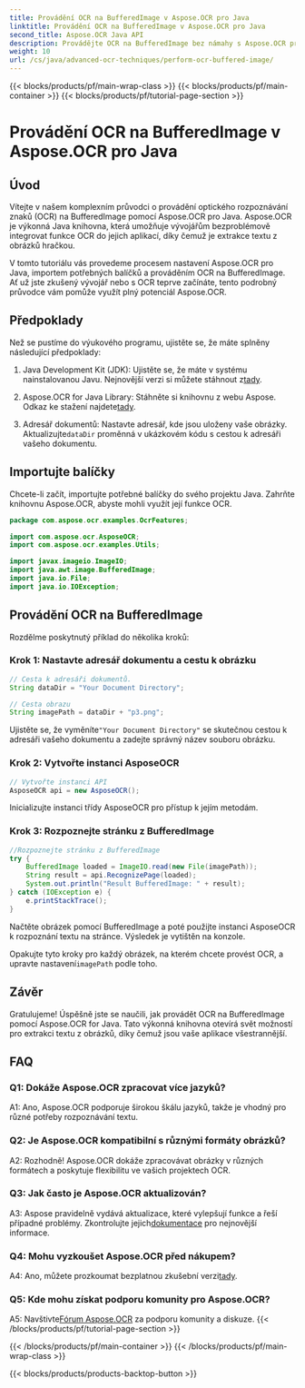 ```yaml
---
title: Provádění OCR na BufferedImage v Aspose.OCR pro Java
linktitle: Provádění OCR na BufferedImage v Aspose.OCR pro Java
second_title: Aspose.OCR Java API
description: Provádějte OCR na BufferedImage bez námahy s Aspose.OCR pro Java. Bezproblémově extrahujte text z obrázků. Stáhněte si nyní pro všestranné rozpoznávání textu.
weight: 10
url: /cs/java/advanced-ocr-techniques/perform-ocr-buffered-image/
---
```


{{< blocks/products/pf/main-wrap-class >}}
{{< blocks/products/pf/main-container >}}
{{< blocks/products/pf/tutorial-page-section >}}

# Provádění OCR na BufferedImage v Aspose.OCR pro Java

## Úvod

Vítejte v našem komplexním průvodci o provádění optického rozpoznávání znaků (OCR) na BufferedImage pomocí Aspose.OCR pro Java. Aspose.OCR je výkonná Java knihovna, která umožňuje vývojářům bezproblémově integrovat funkce OCR do jejich aplikací, díky čemuž je extrakce textu z obrázků hračkou.

V tomto tutoriálu vás provedeme procesem nastavení Aspose.OCR pro Java, importem potřebných balíčků a prováděním OCR na BufferedImage. Ať už jste zkušený vývojář nebo s OCR teprve začínáte, tento podrobný průvodce vám pomůže využít plný potenciál Aspose.OCR.

## Předpoklady

Než se pustíme do výukového programu, ujistěte se, že máte splněny následující předpoklady:

1.  Java Development Kit (JDK): Ujistěte se, že máte v systému nainstalovanou Javu. Nejnovější verzi si můžete stáhnout z[tady](https://www.oracle.com/java/technologies/javase-downloads.html).

2.  Aspose.OCR for Java Library: Stáhněte si knihovnu z webu Aspose. Odkaz ke stažení najdete[tady](https://releases.aspose.com/ocr/java/).

3.  Adresář dokumentů: Nastavte adresář, kde jsou uloženy vaše obrázky. Aktualizujte`dataDir` proměnná v ukázkovém kódu s cestou k adresáři vašeho dokumentu.

## Importujte balíčky

Chcete-li začít, importujte potřebné balíčky do svého projektu Java. Zahrňte knihovnu Aspose.OCR, abyste mohli využít její funkce OCR.

```java
package com.aspose.ocr.examples.OcrFeatures;

import com.aspose.ocr.AsposeOCR;
import com.aspose.ocr.examples.Utils;

import javax.imageio.ImageIO;
import java.awt.image.BufferedImage;
import java.io.File;
import java.io.IOException;
```

## Provádění OCR na BufferedImage

Rozdělme poskytnutý příklad do několika kroků:

### Krok 1: Nastavte adresář dokumentu a cestu k obrázku

```java
// Cesta k adresáři dokumentů.
String dataDir = "Your Document Directory";

// Cesta obrazu
String imagePath = dataDir + "p3.png";
```

 Ujistěte se, že vyměníte`"Your Document Directory"` se skutečnou cestou k adresáři vašeho dokumentu a zadejte správný název souboru obrázku.

### Krok 2: Vytvořte instanci AsposeOCR

```java
// Vytvořte instanci API
AsposeOCR api = new AsposeOCR();
```

Inicializujte instanci třídy AsposeOCR pro přístup k jejím metodám.

### Krok 3: Rozpoznejte stránku z BufferedImage

```java
//Rozpoznejte stránku z BufferedImage
try {
    BufferedImage loaded = ImageIO.read(new File(imagePath));
    String result = api.RecognizePage(loaded);
    System.out.println("Result BufferedImage: " + result);
} catch (IOException e) {
    e.printStackTrace();
}
```

Načtěte obrázek pomocí BufferedImage a poté použijte instanci AsposeOCR k rozpoznání textu na stránce. Výsledek je vytištěn na konzole.

 Opakujte tyto kroky pro každý obrázek, na kterém chcete provést OCR, a upravte nastavení`imagePath` podle toho.

## Závěr

Gratulujeme! Úspěšně jste se naučili, jak provádět OCR na BufferedImage pomocí Aspose.OCR for Java. Tato výkonná knihovna otevírá svět možností pro extrakci textu z obrázků, díky čemuž jsou vaše aplikace všestrannější.

## FAQ

### Q1: Dokáže Aspose.OCR zpracovat více jazyků?

A1: Ano, Aspose.OCR podporuje širokou škálu jazyků, takže je vhodný pro různé potřeby rozpoznávání textu.

### Q2: Je Aspose.OCR kompatibilní s různými formáty obrázků?

A2: Rozhodně! Aspose.OCR dokáže zpracovávat obrázky v různých formátech a poskytuje flexibilitu ve vašich projektech OCR.

### Q3: Jak často je Aspose.OCR aktualizován?

A3: Aspose pravidelně vydává aktualizace, které vylepšují funkce a řeší případné problémy. Zkontrolujte jejich[dokumentace](https://reference.aspose.com/ocr/java/) pro nejnovější informace.

### Q4: Mohu vyzkoušet Aspose.OCR před nákupem?

 A4: Ano, můžete prozkoumat bezplatnou zkušební verzi[tady](https://releases.aspose.com/).

### Q5: Kde mohu získat podporu komunity pro Aspose.OCR?

 A5: Navštivte[Fórum Aspose.OCR](https://forum.aspose.com/c/ocr/16) za podporu komunity a diskuze.
{{< /blocks/products/pf/tutorial-page-section >}}

{{< /blocks/products/pf/main-container >}}
{{< /blocks/products/pf/main-wrap-class >}}

{{< blocks/products/products-backtop-button >}}

